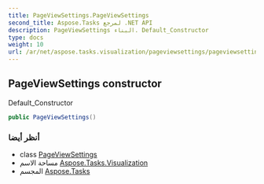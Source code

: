 ```yaml
---
title: PageViewSettings.PageViewSettings
second_title: Aspose.Tasks لمرجع .NET API
description: PageViewSettings البناء. Default_Constructor
type: docs
weight: 10
url: /ar/net/aspose.tasks.visualization/pageviewsettings/pageviewsettings/
---
```

## PageViewSettings constructor

Default_Constructor

```csharp
public PageViewSettings()
```

### أنظر أيضا

* class [PageViewSettings](../)
* مساحة الاسم [Aspose.Tasks.Visualization](../../pageviewsettings/)
* المجسم [Aspose.Tasks](../../../)


